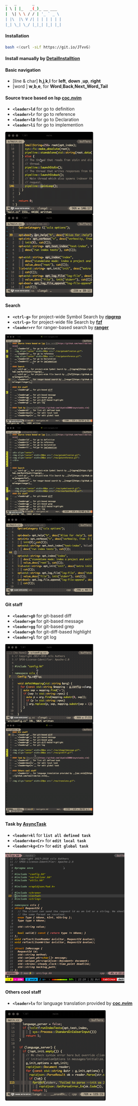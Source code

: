  ```bash
 _   _       _           
| \ | |_   _(_)_ __ ___  
|  \| \ \ / / | '_ ` _ \ 
| |\  |\ V /| | | | | | |
|_| \_| \_/ |_|_| |_| |_|

 ```


#### Installation
```bash
bash <(curl -sLf https://git.io/JTvvG)
```
#### Install manually by __[DetailInstalltion](./doc.md)__


#### Basic navigation
- [line & char] __h__,__j__,__k__,__l__ for __left__, __down__ ,__up__, __right__
- [word ] __w__,__b__,__e__, for __Word__,__Back__,__Next_Word_Tail__

#### Source trace based on lsp [coc.nvim](https://github.com/neoclide/coc.nvim)

- __`<leader>ld`__ for go to definition
- __`<leader>lr`__ for go to reference
- __`<leader>lD`__ for go to Declaration
- __`<leader>li`__ for go to implemention

<img align="center" width=280px src="./res/gotodefination.gif">
<img align="center" width=280px src="./res/gotoreference.gif">


#### Search
- __`<ctrl-g>`__ for project-wide Symbol Search by __[ripgrep](https://github.com/BurntSushi/ripgrep)__
- __`<ctrl-p>`__ for project-wide file Search by __[fzf](https://github.com/junegunn/fzf)__
- __`<leader>rr`__ for ranger-based search by __[ranger](https://github.com/ranger/ranger)__

<img align="center" width=280px src="./res/symbolsearch.gif">
<img align="center" width=280px src="./res/searchfilebyranger.gif">
<img align="center" width=280px src="./res/searhpathbyfzf.gif">

#### Git staff
- __`<leader>gD`__ for git-based diff
- __`<leader>gm`__ for git-based message
- __`<leader>gg`__ for git-based grep
- __`<leader>gh`__ for git-diff-based highlight
- __`<leader>gl`__ for git log

<img align="center" width=280px src="./res/showgitmessage.gif">
<img align="center" width=280px src="./res/gitDiff.gif">

#### Task by [AsyncTask](https://github.com/skywind3000/asynctasks.vim)
- __`<leader>kl`__ for **`list all defined task`**
- __`<leader>ke<Cr>`__ for **`edit local task`**
- __`<leader>kg<Cr>`__ for **`edit global task`**

<img align="center" width=380px src="./res/taskbuild.gif">

#### Others cool staff
- __`<leader>lv`__ for language translation provided by __[coc.nvim](https://github.com/neoclide/coc.nvim)__

<img align="center" width=320px src="./res/translate.gif">
